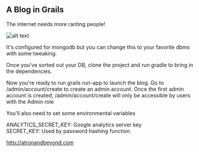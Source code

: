 ## A Blog in Grails

The internet needs more ranting people!

![alt text](https://s3-us-west-2.amazonaws.com/atronandbeyond/im-doing-my-part.png)

It's configured for mongodb but you can change this to your favorite dbms with some tweaking.

Once you've sorted out your DB, clone the project and run gradle to bring in the dependencies. 

Now you're ready to run grails run-app to launch the blog.  Go to /admin/account/create to create an admin account.  Once the first admin account is created, /admin/account/create will only be accessible by users with the Admin role

You'll also need to set some environmental variables

ANALYTICS_SECRET_KEY: Google analytics server key  
SECRET_KEY: Used by password hashing function  

http://atronandbeyond.com

